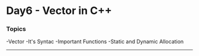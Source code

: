 # Day6 - Vector in C++

### Topics

-Vector
-It's Syntac
-Important Functions
-Static and Dynamic Allocation

---